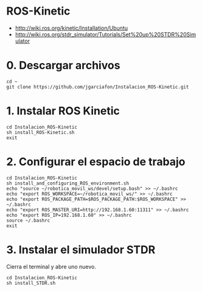 # ROS-Kinetic
- http://wiki.ros.org/kinetic/Installation/Ubuntu
- http://wiki.ros.org/stdr_simulator/Tutorials/Set%20up%20STDR%20Simulator
# 0. Descargar archivos
```
cd ~
git clone https://github.com/jgarciafon/Instalacion_ROS-Kinetic.git
```
# 1. Instalar ROS Kinetic
```
cd Instalacion_ROS-Kinetic
sh install_ROS-Kinetic.sh
exit
```
# 2. Configurar el espacio de trabajo
```
cd Instalacion_ROS-Kinetic
sh install_and_configuring_ROS_environment.sh
echo "source ~/robotica_movil_ws/devel/setup.bash" >> ~/.bashrc
echo "export ROS_WORKSPACE=~/robotica_movil_ws/" >> ~/.bashrc
echo "export ROS_PACKAGE_PATH=$ROS_PACKAGE_PATH:$ROS_WORKSPACE" >> ~/.bashrc
echo "export ROS_MASTER_URI=http://192.168.1.60:11311" >> ~/.bashrc
echo "export ROS_IP=192.168.1.60" >> ~/.bashrc
source ~/.bashrc
exit
```
# 3. Instalar el simulador STDR
Cierra el terminal y abre uno nuevo.
```
cd Instalacion_ROS-Kinetic
sh install_STDR.sh
```
